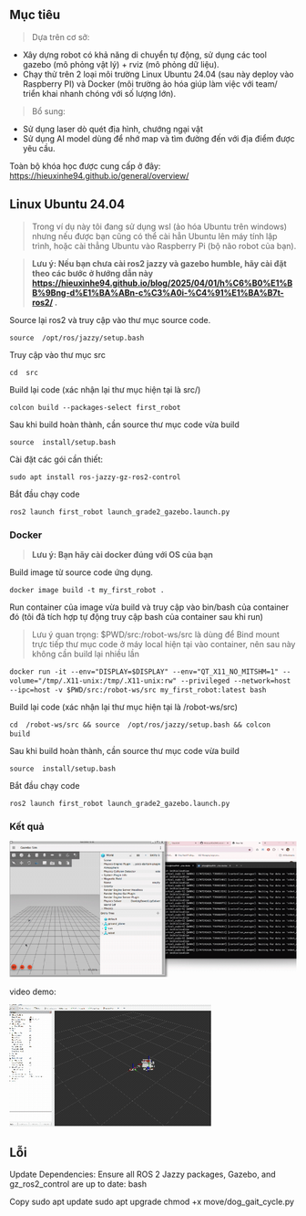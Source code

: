 ## Mục tiêu
> Dựa trên cơ sở:
- Xây dựng robot có khả năng di chuyển tự động, sử dụng các tool gazebo (mô phỏng vật lý) + rviz (mô phỏng dữ liệu).
- Chạy thử trên 2 loại môi trường Linux Ubuntu 24.04  (sau này deploy vào Raspberry PI) và Docker (môi trường ảo hóa giúp làm việc với team/ triển khai nhanh chóng với số lượng lớn).
> Bổ sung:
- Sử dụng laser dò quét địa hình, chướng ngại vật
- Sử dụng AI model dùng để nhớ map và tìm đường đến với địa điểm được yêu cầu.

Toàn bộ khóa học được cung cấp ở đây: https://hieuxinhe94.github.io/general/overview/ 

## Linux Ubuntu 24.04
> Trong ví dụ này tôi đang sử dụng wsl (ảo hóa Ubuntu trên windows) nhưng nếu được bạn cũng có thể cài hẳn Ubuntu lên máy tính lập trình, hoặc cài thẳng Ubuntu vào Raspberry Pi (bộ não robot của bạn). 

> **Lưu ý: Nếu bạn chưa cài ros2 jazzy và gazebo humble, hãy cài đặt theo các bước ở hướng dẫn này https://hieuxinhe94.github.io/blog/2025/04/01/h%C6%B0%E1%BB%9Bng-d%E1%BA%ABn-c%C3%A0i-%C4%91%E1%BA%B7t-ros2/  .** 

Source lại ros2 và truy cập vào thư mục source code. 

    source  /opt/ros/jazzy/setup.bash
Truy cập vào thư mục src 

    cd  src
Build lại code (xác nhận lại thư mục hiện tại là src/)

    colcon build --packages-select first_robot
Sau khi build hoàn thành, cần source thư mục code vừa build

    source  install/setup.bash
Cài đặt các gói cần thiết:
    
    sudo apt install ros-jazzy-gz-ros2-control


Bắt đầu chạy code

    ros2 launch first_robot launch_grade2_gazebo.launch.py


### Docker

> **Lưu ý: Bạn hãy cài docker đúng với OS của bạn** 

Build image từ source code ứng dụng. 

    docker image build -t my_first_robot .
Run container của image vừa build và truy cập vào bin/bash của container đó (tôi đã tích hợp tự động truy cập bash của container sau khi run) 
> Lưu ý quan trọng: $PWD/src:/robot-ws/src là dùng để Bind mount trực tiếp thư mục code ở máy local hiện tại vào container, nên sau này không cần build lại nhiều lần

    docker run -it --env="DISPLAY=$DISPLAY" --env="QT_X11_NO_MITSHM=1" --volume="/tmp/.X11-unix:/tmp/.X11-unix:rw" --privileged --network=host --ipc=host -v $PWD/src:/robot-ws/src my_first_robot:latest bash
Build lại code (xác nhận lại thư mục hiện tại là /robot-ws/src)

    cd  /robot-ws/src && source  /opt/ros/jazzy/setup.bash && colcon  build
Sau khi build hoàn thành, cần source thư mục code vừa build

    source  install/setup.bash

Bắt đầu chạy code

    ros2 launch first_robot launch_grade2_gazebo.launch.py

### Kết quả
![Gazebo demo](https://github.com/hieuxinhe94/ros2-learning/blob/main/docs/first_robot_two_wheel_gazebo_rviz.gif?raw=true)

video demo:

![Rviz](https://github.com/hieuxinhe94/ros2-learning/blob/main/docs/simple_robot_running_2.gif?raw=true)


## Lỗi 

Update Dependencies:
Ensure all ROS 2 Jazzy packages, Gazebo, and gz_ros2_control are up to date:
bash

Copy
sudo apt update
sudo apt upgrade
chmod +x move/dog_gait_cycle.py
